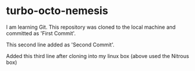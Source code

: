turbo-octo-nemesis
==================

I am learning Git. This repository was cloned to the local machine and committed as 'First Commit'.

This second line added as 'Second Commit'.

Added this third line after cloning into my linux box (above used the Nitrous
box)

